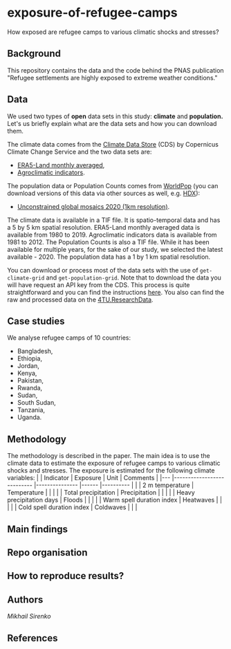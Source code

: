 # exposure-of-refugee-camps
How exposed are refugee camps to various climatic shocks and stresses?

## Background
This repository contains the data and the code behind the PNAS publication "Refugee settlements are highly exposed to extreme weather conditions." 

## Data
We used two types of **open** data sets in this study: **climate** and **population.** Let's us briefly explain what are the data sets and how you can download them.

The climate data comes from the [Climate Data Store](https://cds.climate.copernicus.eu/#!/home) (CDS) by Copernicus Climate Change Service and the two data sets are:
* [ERA5-Land monthly averaged](https://cds.climate.copernicus.eu/cdsapp#!/dataset/reanalysis-era5-land-monthly-means?tab=form),
* [Agroclimatic indicators](https://cds.climate.copernicus.eu/cdsapp#!/dataset/sis-agroclimatic-indicators?tab=form).

The population data or Population Counts comes from [WorldPop](https://hub.worldpop.org/) (you can download versions of this data via other sources as well, e.g. [HDX](https://data.humdata.org/dataset/worldpop-population-counts-for-world/resource/677d30ab-896e-44e5-9a31-05452bc3124b)):
* [Unconstrained global mosaics 2020 (1km resolution)](https://hub.worldpop.org/geodata/summary?id=24777).

The climate data is available in a TIF file. It is spatio-temporal data and has a 5 by 5 km spatial resolution. ERA5-Land monthly averaged data is available from 1980 to 2019. Agroclimatic indicators data is available from 1981 to 2012. The Population Counts is also a TIF file. While it has been available for multiple years, for the sake of our study, we selected the latest available - 2020. The population data has a 1 by 1 km spatial resolution.

You can download or process most of the data sets with the use of `get-climate-grid` and `get-population-grid`. Note that to download the data you will have request an API key from the CDS. This process is quite straightforward and you can find the instructions [here](https://cds.climate.copernicus.eu/api-how-to). You also can find the raw and processed data on the [4TU.ResearchData](https://figshare.com/s/86e5a5d5c4bd206a25c7).

## Case studies
We analyse refugee camps of 10 countries:
* Bangladesh,
* Ethiopia,
* Jordan,
* Kenya,
* Pakistan,
* Rwanda,
* Sudan,
* South Sudan,
* Tanzania,
* Uganda.

## Methodology
The methodology is described in the paper. The main idea is to use the climate data to estimate the exposure of refugee camps to various climatic shocks and stresses. The exposure is estimated for the following climate variables:
|   	| Indicator                 	| Exposure      	| Unit 	| Comments 	|
|---	|---------------------------	|---------------	|------	|----------	|
|   	| 2 m temperature           	| Temperature   	|      	|          	|
|   	| Total precipitation       	| Precipitation 	|      	|          	|
|   	| Heavy precipitation days  	| Floods        	|      	|          	|
|   	| Warm spell duration index 	| Heatwaves     	|      	|          	|
|   	| Cold spell duration index 	| Coldwaves     	|      	|          	|

## Main findings

## Repo organisation

## How to reproduce results?

## Authors
*Mikhail Sirenko*

## References

